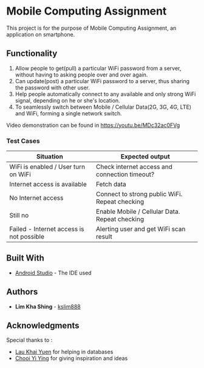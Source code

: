 # Mobile Computing Assignment
This project is for the purpose of Mobile Computing Assignment, an application on smartphone.

## Functionality
1. Allow people to get(pull) a particular WiFi password from a server, without having to asking people over and over again.
2. Can update(post) a particular WiFi password to a server, thus sharing the password with other user.
3. Help people automatically connect to any available and only strong WiFi signal, depending on he or she's location.
4. To seamlessly switch between Mobile / Cellular Data(2G, 3G, 4G, LTE) and WiFi, forming a single network switch.

Video demonstration can be found in https://youtu.be/MDc32ac0FVg

### Test Cases
Situation | Expected output
------------ | -------------
WiFi is enabled / User turn on WiFi | Check internet access and connection timeout?
Internet access is available | Fetch data
No Internet access | Connect to strong public WiFi. Repeat checking
Still no | Enable Mobile / Cellular Data. Repeat checking
Failed - Internet access is not possible | Alerting user and get WiFi scan result

## Built With
* [Android Studio](https://developer.android.com/studio/index.html) - The IDE used

## Authors
* **Lim Kha Shing** - [kslim888](https://github.com/kslim888)

## Acknowledgments
Special thanks to :
* [Lau Khai Yuen](https://lkyyuen.com/) for helping in databases
* [Chooi Yi Ying](https://www.facebook.com/Yying.1008) for giving inspiration and ideas
